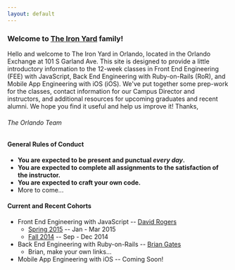 ```yaml
---
layout: default
---
```

### Welcome to [The Iron Yard](http://theironyard.com) family!

Hello and welcome to The Iron Yard in Orlando, located in the Orlando Exchange at 101 S Garland Ave. This site is designed to provide a little introductory information to the 12-week classes in Front End Engineering (FEE) with JavaScript, Back End Engineering with Ruby-on-Rails (RoR), and Mobile App Engineering with iOS (iOS). We've put together some prep-work for the classes, contact information for our Campus Director and instructors, and additional resources for upcoming graduates and recent alumni. We hope you find it useful and help us improve it! Thanks,

###### The Orlando Team

#### General Rules of Conduct

* **You are expected to be present and punctual _every day_.**
* **You are expected to complete all assignments to the satisfaction of the instructor.**
* **You are expected to craft your own code.**
* More to come...

#### Current and Recent Cohorts

* Front End Engineering with JavaScript -- [David Rogers](http://github.com/al-the-x)
    * [Spring 2015](http://github.com/theironyard--orlando/fee--2015--spring) -- Jan - Mar 2015
    * [Fall 2014](http://github.com/theironyard--orlando/fee--2014--fall) -- Sep - Dec 2014
* Back End Engineering with Ruby-on-Rails -- [Brian Gates](http://github.com/bgates)
    * Brian, make your own links...
* Mobile App Engineering with iOS -- Coming Soon!

